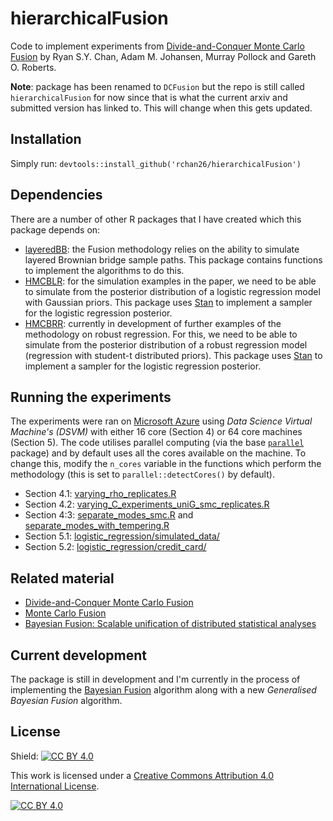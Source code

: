 # hierarchicalFusion

Code to implement experiments from [Divide-and-Conquer Monte Carlo Fusion](https://arxiv.org/abs/2110.07265) by Ryan S.Y. Chan, Adam M. Johansen, Murray Pollock and Gareth O. Roberts.

**Note**: package has been renamed to `DCFusion` but the repo is still called `hierarchicalFusion` for now since that is what the current arxiv and submitted version has linked to. This will change when this gets updated.

## Installation

Simply run: `devtools::install_github('rchan26/hierarchicalFusion')`

## Dependencies

There are a number of other R packages that I have created which this package depends on:

* [layeredBB](https://github.com/rchan26/layeredBB): the Fusion methodology relies on the ability to simulate layered Brownian bridge sample paths. This package contains functions to implement the algorithms to do this.
* [HMCBLR](https://github.com/rchan26/HMCBLR): for the simulation examples in the paper, we need to be able to simulate from the posterior distribution of a logistic regression model with Gaussian priors. This package uses [Stan](https://mc-stan.org/) to implement a sampler for the logistic regression posterior.
* [HMCBRR](https://github.com/rchan26/HMCBRR): currently in development of further examples of the methodology on robust regression. For this, we need to be able to simulate from the posterior distribution of a robust regression model (regression with student-t distributed priors). This package uses [Stan](https://mc-stan.org/) to implement a sampler for the logistic regression posterior.

## Running the experiments

The experiments were ran on [Microsoft Azure](https://azure.microsoft.com/en-gb/) using *Data Science Virtual Machine's (DSVM)* with either 16 core (Section 4) or 64 core machines (Section 5). The code utilises parallel computing (via the base [`parallel`](https://stat.ethz.ch/R-manual/R-devel/library/parallel/doc/parallel.pdf) package) and by default uses all the cores available on the machine. To change this, modify the `n_cores` variable in the functions which perform the methodology (this is set to `parallel::detectCores()` by default).

* Section 4.1: [varying_rho_replicates.R](https://github.com/rchan26/hierarchicalFusion/blob/main/scripts/bivariate_Gaussian/importance_sampling/varying_rho_replicates.R)
* Section 4.2: [varying_C_experiments_uniG_smc_replicates.R](https://github.com/rchan26/hierarchicalFusion/blob/main/scripts/univariate_Gaussian/importance_sampling/varying_C_experiments_uniG_smc_replicates.R)
* Section 4:3: [separate_modes_smc.R](https://github.com/rchan26/hierarchicalFusion/blob/main/scripts/univariate_Gaussian/importance_sampling/separate_modes_smc.R) and [separate_modes_with_tempering.R](https://github.com/rchan26/hierarchicalFusion/blob/main/scripts/univariate_Gaussian/importance_sampling/separate_modes_with_tempering.R)
* Section 5.1: [logistic_regression/simulated_data/](https://github.com/rchan26/hierarchicalFusion/tree/main/scripts/logistic_regression/simulated_data)
* Section 5.2: [logistic_regression/credit_card/](https://github.com/rchan26/hierarchicalFusion/tree/main/scripts/logistic_regression/credit_card)

## Related material

* [Divide-and-Conquer Monte Carlo Fusion](https://arxiv.org/abs/2110.07265)
* [Monte Carlo Fusion](https://www.cambridge.org/core/journals/journal-of-applied-probability/article/abs/monte-carlo-fusion/2C7099791C6073E37F98A7FFD91C331E)
* [Bayesian Fusion: Scalable unification of distributed statistical analyses](https://arxiv.org/abs/2102.02123)

## Current development

The package is still in development and I'm currently in the process of implementing the [Bayesian Fusion](https://arxiv.org/abs/2102.02123) algorithm along with a new *Generalised Bayesian Fusion* algorithm.

## License

Shield: [![CC BY 4.0][cc-by-shield]][cc-by]

This work is licensed under a
[Creative Commons Attribution 4.0 International License][cc-by].

[![CC BY 4.0][cc-by-image]][cc-by]

[cc-by]: http://creativecommons.org/licenses/by/4.0/
[cc-by-image]: https://i.creativecommons.org/l/by/4.0/88x31.png
[cc-by-shield]: https://img.shields.io/badge/License-CC%20BY%204.0-lightgrey.svg
